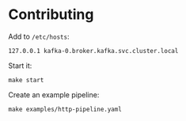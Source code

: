 # Contributing

Add to `/etc/hosts`:

```
127.0.0.1 kafka-0.broker.kafka.svc.cluster.local
```

Start it:

```
make start
```

Create an example pipeline:

```
make examples/http-pipeline.yaml
```

